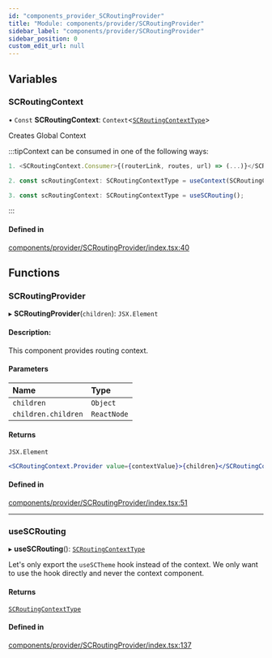 ```yaml
---
id: "components_provider_SCRoutingProvider"
title: "Module: components/provider/SCRoutingProvider"
sidebar_label: "components/provider/SCRoutingProvider"
sidebar_position: 0
custom_edit_url: null
---
```


## Variables

### SCRoutingContext

• `Const` **SCRoutingContext**: `Context`<[`SCRoutingContextType`](../interfaces/types_context.SCRoutingContextType.md)\>

Creates Global Context

:::tipContext can be consumed in one of the following ways:

```jsx
1. <SCRoutingContext.Consumer>{(routerLink, routes, url) => (...)}</SCRoutingContext.Consumer>
```
```jsx
2. const scRoutingContext: SCRoutingContextType = useContext(SCRoutingContext);
```
```jsx
3. const scRoutingContext: SCRoutingContextType = useSCRouting();
````

:::

#### Defined in

[components/provider/SCRoutingProvider/index.tsx:40](https://github.com/selfcommunity/community-ui/blob/a7bfc2b/packages/sc-core/src/components/provider/SCRoutingProvider/index.tsx#L40)

## Functions

### SCRoutingProvider

▸ **SCRoutingProvider**(`children`): `JSX.Element`

#### Description:
This component provides routing context.

#### Parameters

| Name | Type |
| :------ | :------ |
| `children` | `Object` |
| `children.children` | `ReactNode` |

#### Returns

`JSX.Element`

```jsx
<SCRoutingContext.Provider value={contextValue}>{children}</SCRoutingContext.Provider>
```

#### Defined in

[components/provider/SCRoutingProvider/index.tsx:51](https://github.com/selfcommunity/community-ui/blob/a7bfc2b/packages/sc-core/src/components/provider/SCRoutingProvider/index.tsx#L51)

___

### useSCRouting

▸ **useSCRouting**(): [`SCRoutingContextType`](../interfaces/types_context.SCRoutingContextType.md)

Let's only export the `useSCTheme` hook instead of the context.
We only want to use the hook directly and never the context component.

#### Returns

[`SCRoutingContextType`](../interfaces/types_context.SCRoutingContextType.md)

#### Defined in

[components/provider/SCRoutingProvider/index.tsx:137](https://github.com/selfcommunity/community-ui/blob/a7bfc2b/packages/sc-core/src/components/provider/SCRoutingProvider/index.tsx#L137)
